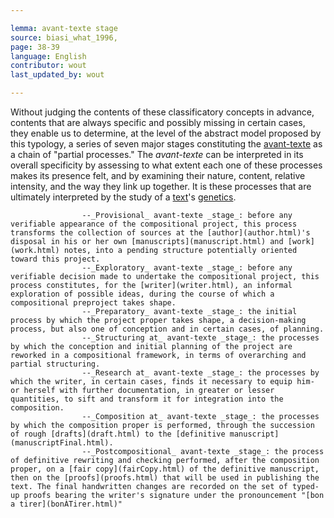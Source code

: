 ```yaml
---

lemma: avant-texte stage
source: biasi_what_1996,
page: 38-39
language: English
contributor: wout
last_updated_by: wout

---
```


Without judging the contents of these classificatory concepts in advance, contents that are always specific and possibly missing in certain cases, they enable us to determine, at the level of the abstract model proposed by this typology, a series of seven major stages constituting the [avant-texte](avantTexte) as a chain of "partial processes." The _avant-texte_ can be interpreted in its overall specificity by assessing to what extent each one of these processes makes its presence felt, and by examining their nature, content, relative intensity, and the way they link up together. It is these processes that are ultimately interpreted by the study of a [text](text.html)'s [genetics](genesis.html).



                    --_Provisional_ avant-texte _stage_: before any verifiable appearance of the compositional project, this process transforms the collection of sources at the [author](author.html)'s disposal in his or her own [manuscripts](manuscript.html) and [work](work.html) notes, into a pending structure potentially oriented toward this project.
                    --_Exploratory_ avant-texte _stage_: before any verifiable decision made to undertake the compositional project, this process constitutes, for the [writer](writer.html), an informal exploration of possible ideas, during the course of which a compositional preproject takes shape.                
                    --_Preparatory_ avant-texte _stage_: the initial process by which the project proper takes shape, a decision-making process, but also one of conception and in certain cases, of planning.          
                    --_Structuring at_ avant-texte _stage_: the processes by which the conception and initial planning of the project are reworked in a compositional framework, in terms of overarching and partial structuring.                
                    --_Research at_ avant-texte _stage_: the processes by which the writer, in certain cases, finds it necessary to equip him- or herself with further documentation, in greater or lesser quantities, to sift and transform it for integration into the composition.                
                    --_Composition at_ avant-texte _stage_: the processes by which the composition proper is performed, through the succession of rough [drafts](draft.html) to the [definitive manuscript](manuscriptFinal.html).                
                    --_Postcompositional_ avant-texte _stage_: the process of definitive rewriting and checking performed, after the composition proper, on a [fair copy](fairCopy.html) of the definitive manuscript, then on the [proofs](proofs.html) that will be used in publishing the text. The final handwritten changes are recorded on the set of typed-up proofs bearing the writer's signature under the pronouncement "[bon a tirer](bonÀTirer.html)"
